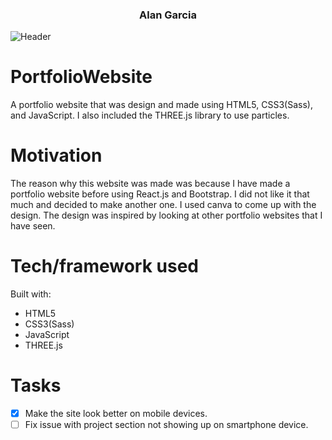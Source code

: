 <h3 align="center">
    Alan Garcia
</h3>

![Header](https://raw.github.com/AlanGarc1a/PortfolioWebsite/main/img/image.png?raw=true)

# PortfolioWebsite

A portfolio website that was design and made using HTML5, CSS3(Sass), and JavaScript. I also included the THREE.js library to use particles.

# Motivation

The reason why this website was made was because I have made a portfolio website before using React.js and Bootstrap. I did not like it that much and decided to make another one. I used canva to come up with the design. The design was inspired by looking at other portfolio websites that I have seen.

# Tech/framework used

Built with:

* HTML5
* CSS3(Sass)
* JavaScript
* THREE.js

# Tasks

- [x] Make the site look better on mobile devices. 
- [ ] Fix issue with project section not showing up on smartphone device.